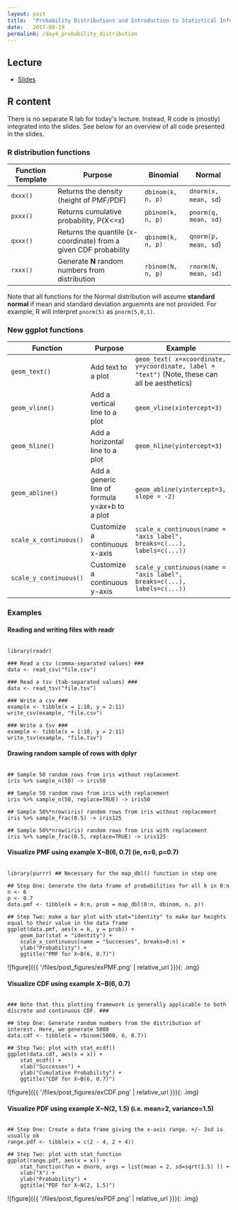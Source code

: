```yaml
---
layout: post
title:  "Probability Distributions and Introduction to Statistical Inference"
date:   2017-09-19
permalink: /day4_probability_distribution
---
```



## Lecture 

+ [Slides](./slides/day4_distributions.pdf)

## R content

There is no separate R lab for today's lecture. Instead, R code is (mostly) integrated into the slides. See below for an overview of all code presented in the slides.


### R distribution functions

Function Template  | Purpose | Binomial | Normal
-------------------|---------|------------------|---------------
`dxxx()`  | Returns the density (height of PMF/PDF) | `dbinom(k, n, p)` | `dnorm(x, mean, sd`)
`pxxx()`  | Returns cumulative probability, P(X<=x) | `pbinom(k, n, p)` | `pnorm(q, mean, sd)`
`qxxx()`  | Returns the quantile (x-coordinate) from a given CDF probability | `qbinom(k, n, p)` | `qnorm(p, mean, sd`)
`rxxx()`  | Generate **N** random numbers from distribution | `rbinom(N, n, p)` | `rnorm(N, mean, sd)`


Note that all functions for the Normal distribution will assume **standard normal** if mean and standard deviation arguemnts are not provided. For example, R will interpret `pnorm(5)` as `pnorm(5,0,1)`. 

### New ggplot functions

Function  | Purpose | Example
-------------------|---------|------------------
`geom_text()` | Add text to a plot | `geom_text( x=xcoordinate, y=ycoordinate, label = "text")` (Note, these can all be aesthetics)`geom_vline()`  | Add a vertical line to a plot | `geom_vline(xintercept=3)`
`geom_hline()`  | Add a horizontal line to a plot | `geom_hline(yintercept=3)`
`geom_abline()`  | Add a generic line of formula y=ax+b to a plot | `geom_abline(yintercept=3, slope = -2)`
`scale_x_continuous()`  | Customize a continuous x-axis | `scale_x_continuous(name = "axis label", breaks=c(...), labels=c(...))`
`scale_y_continuous()`  | Customize a continuous y-axis | `scale_y_continuous(name = "axis label", breaks=c(...), labels=c(...))`
          

### Examples 

#### Reading and writing files with readr
<pre><code class="language-r">
library(readr)

### Read a csv (comma-separated values) ###
data <- read_csv("file.csv")

### Read a tsv (tab-separated values) ###
data <- read_tsv("file.tsv")

### Write a csv ###
example <- tibble(x = 1:10, y = 2:11)
write_csv(example, "file.csv")

### Write a tsv ###
example <- tibble(x = 1:10, y = 2:11)
write_tsv(example, "file.tsv")
</code></pre>

#### Drawing random sample of rows with dplyr
<pre><code class="language-r">
## Sample 50 random rows from iris without replacement
iris %>% sample_n(50) -> iris50

## Sample 50 random rows from iris with replacement
iris %>% sample_n(50, replace=TRUE) -> iris50

## Sample 50%*nrow(iris) random rows from iris without replacement
iris %>% sample_frac(0.5) -> iris125

## Sample 50%*nrow(iris) random rows from iris with replacement
iris %>% sample_frac(0.5, replace=TRUE) -> iris125
</code></pre>


#### Visualize PMF using example X~B(6, 0.7) (ie, n=6, p=0.7) 
<pre><code class="language-r">
library(purrr) ## Necessary for the map_dbl() function in step one

## Step One: Generate the data frame of probabilities for all k in 0:n
n <- 6
p <- 0.7
data.pmf <- tibble(k = 0:n, prob = map_dbl(0:n, dbinom, n, p))

## Step Two: make a bar plot with stat="identity" to make bar heights equal to their value in the data frame
ggplot(data.pmf, aes(x = k, y = prob)) + 
	geom_bar(stat = "identity") + 
	scale_x_continuous(name = "Successes", breaks=0:n) + 
	ylab("Probability") + 
	ggtitle("PMF for X~B(6, 0.7)")
</code></pre>

![figure]({{ '/files/post_figures/exPMF.png' | relative_url }}){: .img}

#### Visualize CDF using example X~B(6, 0.7)

<pre><code class="language-r">
### Note that this plotting framework is generally applicable to both discrete and continuous CDF. ###

## Step One: Generate random numbers from the distribution of interest. Here, we generate 5000
data.cdf <- tibble(x = rbinom(5000, 6, 0.7))

## Step Two: plot with stat_ecdf()
ggplot(data.cdf, aes(x = x)) + 
	stat_ecdf() + 
	xlab("Successes") + 
	ylab("Cumulative Probability") + 
	ggtitle("CDF for X~B(6, 0.7)")
</code></pre>

![figure]({{ '/files/post_figures/exCDF.png' | relative_url }}){: .img}

#### Visualize PDF using example X~N(2, 1.5) (i.e. mean=2, variance=1.5)
<pre><code class="language-r">
## Step One: Create a data frame giving the x-axis range. +/- 3sd is usually ok
range.pdf <- tibble(x = c(2 - 4, 2 + 4))

## Step Two: plot with stat_function
ggplot(range.pdf, aes(x = x)) + 
	stat_function(fun = dnorm, args = list(mean = 2, sd=sqrt(1.5) )) + 
	xlab("X") + 
	ylab("Probability") + 
	ggtitle("PDF for X~N(2, 1.5)")
</code></pre>

![figure]({{ '/files/post_figures/exPDF.png' | relative_url }}){: .img}




